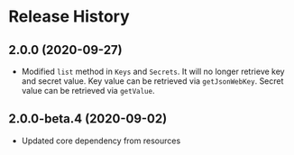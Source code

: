 # Release History

## 2.0.0 (2020-09-27)

- Modified `list` method in `Keys` and `Secrets`. It will no longer retrieve key and secret value. Key value can be retrieved via `getJsonWebKey`. Secret value can be retrieved via `getValue`.

## 2.0.0-beta.4 (2020-09-02)

- Updated core dependency from resources
